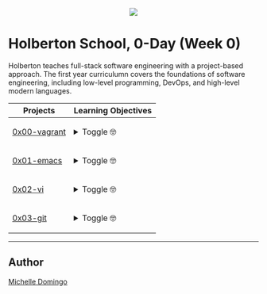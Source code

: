 <p align="center">
  <img src="https://rails-assets.holbertonschool.com/assets/logos/holberton-school-logo-1-b00731b51b0bc1dffd6e1f4cbd0be58ab72d6cc9975a4e1957d8b6f3f4850936.png">
</p>

# Holberton School, 0-Day (Week 0)
Holberton teaches full-stack software engineering with a project-based approach. The first year curriculumn covers the foundations of software engineering, including low-level programming, DevOps, and high-level modern languages.

| Projects | Learning Objectives |
| --- | --- |
| [0x00-vagrant](./0x00-vagrant) | <p><details><summary>Toggle 🤓</summary><br> - What is a zero-day<br> - What is a virtual machine<br> - What is Vagrant<br> - How to use VMs with Vagrant<br> - Who wrote Vagrant<br> - What is Ubuntu<br> - What does “Ubuntu” mean<br> - What does the command uname do<br> - What is source code management<br> - What is Git<br> - What is GitHub<br> - What is the difference between Git and GitHub<br> - How to create a repository<br> - How to commit<br> - How to write helpful commit messages<br> - How to push code<br> - What is a README<br> - How to write good READMEs</details> </p> |
| [0x01-emacs](./0x01-emacs) | <p><details><summary>Toggle 🤓</summary><br> - What is Emacs<br> - Who is Richard Stallman<br> - How to open and save files<br> - How to cut and paste lines and regions<br> - How to search forward and backward<br> - How to invoke commands by name<br> - How to undo<br> - What is a buffer and how to switch from one to the other<br> - How to use the mark and the point to set the region<br> - How to cancel half-entered commands<br> - How to quit Emacs</details> </p> |
| [0x02-vi](./0x02-vi) | <p><details><summary>Toggle 🤓</summary><br> - What is vi<br> - Who is Bill Joy<br> - How to start and exit vi<br> - How to quit vi<br> - How to search forward and backward<br> - What are the command and insert modes, and how to switch from one to the other<br> - How to cut and paste lines<br> - How to undo<br> - How to edit text</details> </p> |
| [0x03-git](./0x03-git) | <p><details><summary>Toggle 🤓</summary>- [ ] What is Git<br> - What is GitHub<br> - What is the difference between Git and GitHub<br> - What is source code management<br> - How to create a repository<br> - What is a README<br> - How to write good READMEs<br> - How to commit<br> - How to write helpful commit messages<br> - How to push code<br> - How to pull updates<br> - How to create a branch<br> - How to merge branches<br> - How to work as collaborators on a project<br> - Which files should and which files should not appear in your repo</details> </p> |

___
## Author
[Michelle Domingo](https://github.com/michedomingo)
